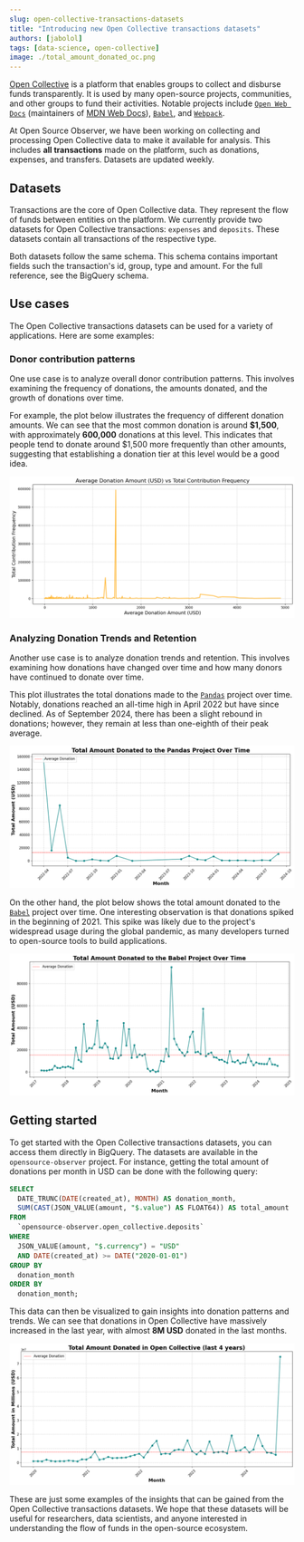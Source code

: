 ```yaml
---
slug: open-collective-transactions-datasets
title: "Introducing new Open Collective transactions datasets"
authors: [jabolol]
tags: [data-science, open-collective]
image: ./total_amount_donated_oc.png
---
```


[Open Collective](https://opencollective.com) is a platform that enables groups
to collect and disburse funds transparently. It is used by many open-source
projects, communities, and other groups to fund their activities. Notable
projects include [`Open Web Docs`](https://openwebdocs.org) (maintainers of
[MDN Web Docs](https://developer.mozilla.org/en-US/)),
[`Babel`](https://babel.dev), and [`Webpack`](https://webpack.js.org).

At Open Source Observer, we have been working on collecting and processing Open
Collective data to make it available for analysis. This includes **all
transactions** made on the platform, such as donations, expenses, and transfers.
Datasets are updated weekly.

<!-- truncate -->

## Datasets

Transactions are the core of Open Collective data. They represent the flow of
funds between entities on the platform. We currently provide two datasets for
Open Collective transactions: `expenses` and `deposits`. These datasets contain
all transactions of the respective type.

Both datasets follow the same schema. This schema contains important fields such
the transaction's id, group, type and amount. For the full reference, see the
BigQuery schema.

## Use cases

The Open Collective transactions datasets can be used for a variety of
applications. Here are some examples:

### Donor contribution patterns

One use case is to analyze overall donor contribution patterns. This involves
examining the frequency of donations, the amounts donated, and the growth of
donations over time.

For example, the plot below illustrates the frequency of different donation
amounts. We can see that the most common donation is around **$1,500**, with
approximately **600,000** donations at this level. This indicates that people
tend to donate around $1,500 more frequently than other amounts, suggesting that
establishing a donation tier at this level would be a good idea.

![Frequency of donation quantities](./donation_amount_vs_contribution_frequency.png)

### Analyzing Donation Trends and Retention

Another use case is to analyze donation trends and retention. This involves
examining how donations have changed over time and how many donors have
continued to donate over time.

This plot illustrates the total donations made to the
[`Pandas`](https://pandas.pydata.org) project over time. Notably, donations
reached an all-time high in April 2022 but have since declined. As of September
2024, there has been a slight rebound in donations; however, they remain at less
than one-eighth of their peak average.

![Pandas donations](./total_amount_donated_pandas.png)

On the other hand, the plot below shows the total amount donated to the
[`Babel`](https://babeljs.io) project over time. One interesting observation is
that donations spiked in the beginning of 2021. This spike was likely due to the
project's widespread usage during the global pandemic, as many developers turned
to open-source tools to build applications.

![Babel donations](./total_amount_donated_babel.png)

## Getting started

To get started with the Open Collective transactions datasets, you can access
them directly in BigQuery. The datasets are available in the
`opensource-observer` project. For instance, getting the total amount of
donations per month in USD can be done with the following query:

```sql
SELECT
  DATE_TRUNC(DATE(created_at), MONTH) AS donation_month,
  SUM(CAST(JSON_VALUE(amount, "$.value") AS FLOAT64)) AS total_amount
FROM
  `opensource-observer.open_collective.deposits`
WHERE
  JSON_VALUE(amount, "$.currency") = "USD"
  AND DATE(created_at) >= DATE("2020-01-01")
GROUP BY
  donation_month
ORDER BY
  donation_month;
```

This data can then be visualized to gain insights into donation patterns and
trends. We can see that donations in Open Collective have massively increased in
the last year, with almost **8M USD** donated in the last months.

![Total donations per month](./total_amount_donated_oc.png)

These are just some examples of the insights that can be gained from the Open
Collective transactions datasets. We hope that these datasets will be useful for
researchers, data scientists, and anyone interested in understanding the flow of
funds in the open-source ecosystem.
